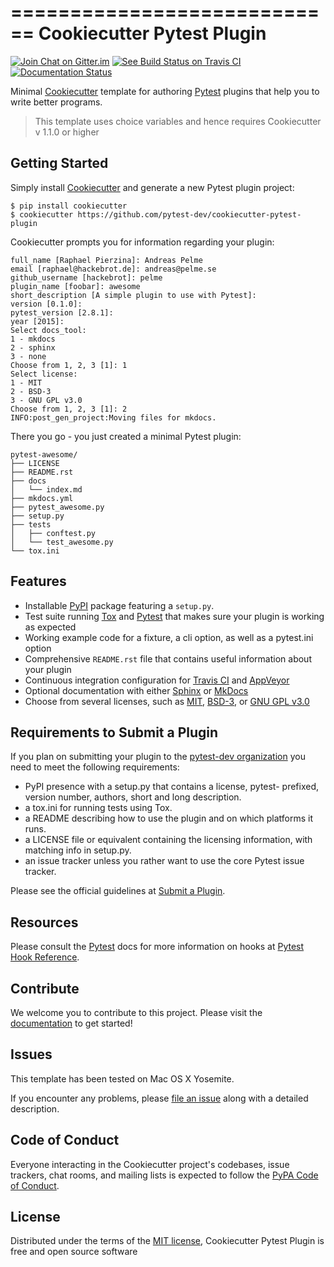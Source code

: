 ============================
Cookiecutter Pytest Plugin
============================

[![Join Chat on Gitter.im][gitter_badge]][gitter]
[![See Build Status on Travis CI][travis_badge]][travis]
[![Documentation Status][docs_badge]][documentation]

Minimal [Cookiecutter] template for authoring [Pytest] plugins that help
you to write better programs.

> This template uses choice variables and hence requires Cookiecutter v 1.1.0 or higher

Getting Started
---------------

Simply install [Cookiecutter] and generate a new Pytest plugin project:

```no-highlight
$ pip install cookiecutter
$ cookiecutter https://github.com/pytest-dev/cookiecutter-pytest-plugin
```

Cookiecutter prompts you for information regarding your plugin:

```no-highlight
full_name [Raphael Pierzina]: Andreas Pelme
email [raphael@hackebrot.de]: andreas@pelme.se
github_username [hackebrot]: pelme
plugin_name [foobar]: awesome
short_description [A simple plugin to use with Pytest]:
version [0.1.0]:
pytest_version [2.8.1]:
year [2015]:
Select docs_tool:
1 - mkdocs
2 - sphinx
3 - none
Choose from 1, 2, 3 [1]: 1
Select license:
1 - MIT
2 - BSD-3
3 - GNU GPL v3.0
Choose from 1, 2, 3 [1]: 2
INFO:post_gen_project:Moving files for mkdocs.
```

There you go - you just created a minimal Pytest plugin:

```no-highlight
pytest-awesome/
├── LICENSE
├── README.rst
├── docs
│   └── index.md
├── mkdocs.yml
├── pytest_awesome.py
├── setup.py
├── tests
│   ├── conftest.py
│   └── test_awesome.py
└── tox.ini
```


Features
--------

- Installable [PyPI] package featuring a `setup.py`.
- Test suite running [Tox] and [Pytest] that makes sure your plugin is
  working as expected
- Working example code for a fixture, a cli option, as well as a pytest.ini option
- Comprehensive `README.rst` file that contains useful information
  about your plugin
- Continuous integration configuration for [Travis CI] and [AppVeyor]
- Optional documentation with either [Sphinx] or [MkDocs]
- Choose from several licenses, such as [MIT], [BSD-3], or [GNU GPL v3.0]

Requirements to Submit a Plugin
-------------------------------

If you plan on submitting your plugin to the [pytest-dev organization] you need
to meet the following requirements:

-   PyPI presence with a setup.py that contains a license, pytest-
    prefixed, version number, authors, short and long description.
-   a tox.ini for running tests using Tox.
-   a README describing how to use the plugin and on which platforms
    it runs.
-   a LICENSE file or equivalent containing the licensing information,
    with matching info in setup.py.
-   an issue tracker unless you rather want to use the core Pytest
    issue tracker.

Please see the official guidelines at [Submit a Plugin].

Resources
---------

Please consult the [Pytest] docs for more information on hooks at
[Pytest Hook Reference].

Contribute
----------

We welcome you to contribute to this project. Please visit the [documentation] to get started!

Issues
------

This template has been tested on Mac OS X Yosemite.

If you encounter any problems, please [file an issue] along with a
detailed description.

Code of Conduct
---------------

Everyone interacting in the Cookiecutter project's codebases, issue trackers, chat
rooms, and mailing lists is expected to follow the [PyPA Code of Conduct].

License
-------

Distributed under the terms of the [MIT license], Cookiecutter Pytest
Plugin is free and open source software


  [pytest-dev organization]: https://github.com/pytest-dev/
  [gitter_badge]: https://badges.gitter.im/Join%20Chat.svg
  [gitter]: https://gitter.im/pytest-dev/cookiecutter-pytest-plugin?utm_source=badge&utm_medium=badge&utm_campaign=pr-badge&utm_content=badge (Join Chat on Gitter.im)
  [travis_badge]: https://travis-ci.org/pytest-dev/cookiecutter-pytest-plugin.svg?branch=master
  [travis]: https://travis-ci.org/pytest-dev/cookiecutter-pytest-plugin (See Build Status on Travis CI)
  [docs_badge]: https://readthedocs.org/projects/cookiecutter-pytest-plugin/badge/?version=latest
  [documentation]: http://cookiecutter-pytest-plugin.readthedocs.org/en/latest/ (Documentation)
  [Cookiecutter]: https://github.com/audreyr/cookiecutter
  [Pytest]: https://github.com/pytest-dev/pytest
  [PyPI]: https://pypi.python.org/pypi
  [Tox]: https://tox.readthedocs.org/en/latest/
  [Submit a Plugin]: https://pytest.org/latest/contributing.html#submit-a-plugin-co-develop-pytest
  [Pytest Hook Reference]: https://pytest.org/latest/plugins.html#well-specified-hooks
  [MIT license]: http://opensource.org/licenses/MIT
  [file an issue]: https://github.com/pytest-dev/cookiecutter-pytest-plugin/issues
  [Sphinx]: http://sphinx-doc.org/
  [MkDocs]: http://www.mkdocs.org/
  [MIT]: http://opensource.org/licenses/MIT
  [BSD-3]: http://opensource.org/licenses/BSD-3-Clause
  [GNU GPL v3.0]: http://www.gnu.org/licenses/gpl-3.0.txt
  [Travis CI]: https://travis-ci.com/
  [AppVeyor]: http://www.appveyor.com/
  [PyPA Code of Conduct]: https://www.pypa.io/en/latest/code-of-conduct/
